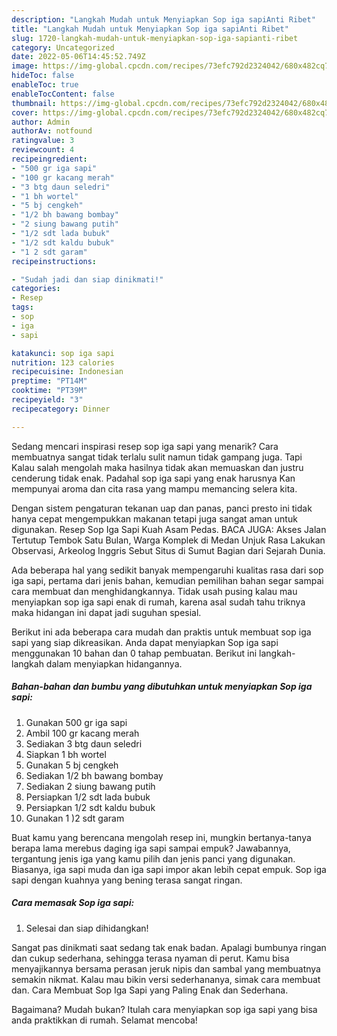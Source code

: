 ```yaml
---
description: "Langkah Mudah untuk Menyiapkan Sop iga sapiAnti Ribet"
title: "Langkah Mudah untuk Menyiapkan Sop iga sapiAnti Ribet"
slug: 1720-langkah-mudah-untuk-menyiapkan-sop-iga-sapianti-ribet
category: Uncategorized
date: 2022-05-06T14:45:52.749Z
image: https://img-global.cpcdn.com/recipes/73efc792d2324042/680x482cq70/sop-iga-sapi-foto-resep-utama.jpg
hideToc: false
enableToc: true
enableTocContent: false
thumbnail: https://img-global.cpcdn.com/recipes/73efc792d2324042/680x482cq70/sop-iga-sapi-foto-resep-utama.jpg
cover: https://img-global.cpcdn.com/recipes/73efc792d2324042/680x482cq70/sop-iga-sapi-foto-resep-utama.jpg
author: Admin
authorAv: notfound
ratingvalue: 3
reviewcount: 4
recipeingredient:
- "500 gr iga sapi"
- "100 gr kacang merah"
- "3 btg daun seledri"
- "1 bh wortel"
- "5 bj cengkeh"
- "1/2 bh bawang bombay"
- "2 siung bawang putih"
- "1/2 sdt lada bubuk"
- "1/2 sdt kaldu bubuk"
- "1 2 sdt garam"
recipeinstructions:

- "Sudah jadi dan siap dinikmati!"
categories:
- Resep
tags:
- sop
- iga
- sapi

katakunci: sop iga sapi 
nutrition: 123 calories
recipecuisine: Indonesian
preptime: "PT14M"
cooktime: "PT39M"
recipeyield: "3"
recipecategory: Dinner

---
```



Sedang mencari inspirasi resep sop iga sapi yang menarik? Cara membuatnya sangat tidak terlalu sulit namun tidak gampang juga. Tapi Kalau salah mengolah maka hasilnya tidak akan memuaskan dan justru cenderung tidak enak. Padahal sop iga sapi yang enak harusnya Kan mempunyai aroma dan cita rasa yang mampu memancing selera kita.


Dengan sistem pengaturan tekanan uap dan panas, panci presto ini tidak hanya cepat mengempukkan makanan tetapi juga sangat aman untuk digunakan. Resep Sop Iga Sapi Kuah Asam Pedas. BACA JUGA: Akses Jalan Tertutup Tembok Satu Bulan, Warga Komplek di Medan Unjuk Rasa Lakukan Observasi, Arkeolog Inggris Sebut Situs di Sumut Bagian dari Sejarah Dunia.

Ada beberapa hal yang sedikit banyak mempengaruhi kualitas rasa dari sop iga sapi, pertama dari jenis bahan, kemudian pemilihan bahan segar sampai cara membuat dan menghidangkannya. Tidak usah pusing kalau mau menyiapkan sop iga sapi enak di rumah, karena asal sudah tahu triknya maka hidangan ini dapat jadi suguhan spesial.


Berikut ini ada beberapa cara mudah dan praktis untuk membuat sop iga sapi yang siap dikreasikan. Anda dapat menyiapkan Sop iga sapi menggunakan 10 bahan dan 0 tahap pembuatan. Berikut ini langkah-langkah dalam menyiapkan hidangannya.

<!--inarticleads1-->

##### Bahan-bahan dan bumbu yang dibutuhkan untuk menyiapkan Sop iga sapi:

1. Gunakan 500 gr iga sapi
1. Ambil 100 gr kacang merah
1. Sediakan 3 btg daun seledri
1. Siapkan 1 bh wortel
1. Gunakan 5 bj cengkeh
1. Sediakan 1/2 bh bawang bombay
1. Sediakan 2 siung bawang putih
1. Persiapkan 1/2 sdt lada bubuk
1. Persiapkan 1/2 sdt kaldu bubuk
1. Gunakan 1 )2 sdt garam


Buat kamu yang berencana mengolah resep ini, mungkin bertanya-tanya berapa lama merebus daging iga sapi sampai empuk? Jawabannya, tergantung jenis iga yang kamu pilih dan jenis panci yang digunakan. Biasanya, iga sapi muda dan iga sapi impor akan lebih cepat empuk. Sop iga sapi dengan kuahnya yang bening terasa sangat ringan. 

<!--inarticleads2-->

##### Cara memasak Sop iga sapi:


1. Selesai dan siap dihidangkan!

Sangat pas dinikmati saat sedang tak enak badan. Apalagi bumbunya ringan dan cukup sederhana, sehingga terasa nyaman di perut. Kamu bisa menyajikannya bersama perasan jeruk nipis dan sambal yang membuatnya semakin nikmat. Kalau mau bikin versi sederhananya, simak cara membuat dan. Cara Membuat Sop Iga Sapi yang Paling Enak dan Sederhana. 

Bagaimana? Mudah bukan? Itulah cara menyiapkan sop iga sapi yang bisa anda praktikkan di rumah. Selamat mencoba!
